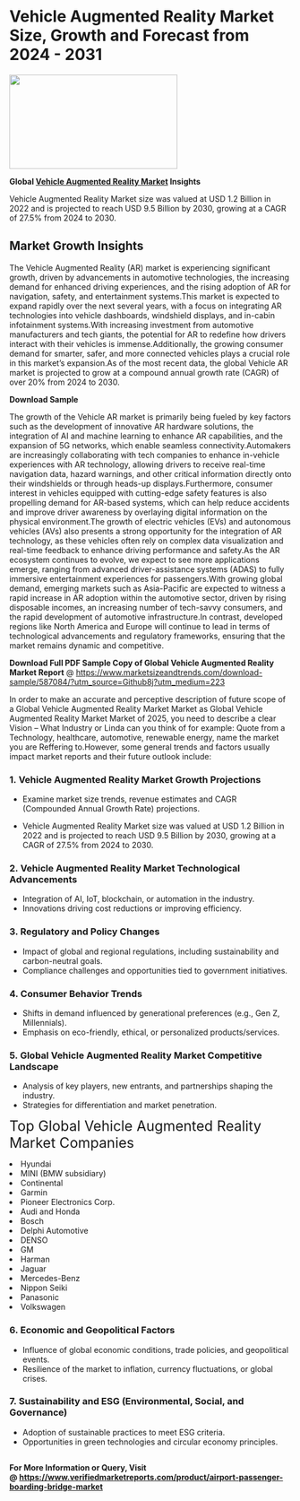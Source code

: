 <H1>Vehicle Augmented Reality Market Size, Growth and Forecast from 2024 - 2031</H1><img class="aligncenter size-medium wp-image-584254" src="https://thirdeyenews.in/wp-content/uploads/2024/09/Global-Market-Research-300x168.jpeg" alt="" width="300" height="168" /><p><strong>Global&nbsp;<a href="https://www.marketsizeandtrends.com/download-sample/587084/?utm_source=Github8j?utm_medium=223">Vehicle Augmented Reality Market</a> Insights</strong></p><p>Vehicle Augmented Reality Market size was valued at USD 1.2 Billion in 2022 and is projected to reach USD 9.5 Billion by 2030, growing at a CAGR of 27.5% from 2024 to 2030.</p><p><h2>Market Growth Insights</h2> <p>The Vehicle Augmented Reality (AR) market is experiencing significant growth, driven by advancements in automotive technologies, the increasing demand for enhanced driving experiences, and the rising adoption of AR for navigation, safety, and entertainment systems.This market is expected to expand rapidly over the next several years, with a focus on integrating AR technologies into vehicle dashboards, windshield displays, and in-cabin infotainment systems.With increasing investment from automotive manufacturers and tech giants, the potential for AR to redefine how drivers interact with their vehicles is immense.Additionally, the growing consumer demand for smarter, safer, and more connected vehicles plays a crucial role in this market’s expansion.As of the most recent data, the global Vehicle AR market is projected to grow at a compound annual growth rate (CAGR) of over 20% from 2024 to 2030.</p> <p><strong>Download Sample</strong></p> <p>The growth of the Vehicle AR market is primarily being fueled by key factors such as the development of innovative AR hardware solutions, the integration of AI and machine learning to enhance AR capabilities, and the expansion of 5G networks, which enable seamless connectivity.Automakers are increasingly collaborating with tech companies to enhance in-vehicle experiences with AR technology, allowing drivers to receive real-time navigation data, hazard warnings, and other critical information directly onto their windshields or through heads-up displays.Furthermore, consumer interest in vehicles equipped with cutting-edge safety features is also propelling demand for AR-based systems, which can help reduce accidents and improve driver awareness by overlaying digital information on the physical environment.The growth of electric vehicles (EVs) and autonomous vehicles (AVs) also presents a strong opportunity for the integration of AR technology, as these vehicles often rely on complex data visualization and real-time feedback to enhance driving performance and safety.As the AR ecosystem continues to evolve, we expect to see more applications emerge, ranging from advanced driver-assistance systems (ADAS) to fully immersive entertainment experiences for passengers.With growing global demand, emerging markets such as Asia-Pacific are expected to witness a rapid increase in AR adoption within the automotive sector, driven by rising disposable incomes, an increasing number of tech-savvy consumers, and the rapid development of automotive infrastructure.In contrast, developed regions like North America and Europe will continue to lead in terms of technological advancements and regulatory frameworks, ensuring that the market remains dynamic and competitive.</p> <p><span class=""><strong>Download Full PDF Sample Copy of Global Vehicle Augmented Reality Market Report</strong> @ <a href="https://www.marketsizeandtrends.com/download-sample/587084/?utm_source=Github8j?utm_medium=223" target="_blank">https://www.marketsizeandtrends.com/download-sample/587084/?utm_source=Github8j?utm_medium=223</a></span></p><p>In order to make an accurate and perceptive description of future scope of a Global&nbsp;Vehicle Augmented Reality Market Market as Global&nbsp;Vehicle Augmented Reality Market Market of 2025, you need to describe a clear Vision &ndash; What Industry or Linda can you think of for example: Quote from a Technology, healthcare, automotive, renewable energy, name the market you are Reffering to.However, some general trends and factors usually impact market reports and their future outlook include:</p><h3>1.&nbsp;<strong>Vehicle Augmented Reality Market Growth Projections</strong></h3><ul><li>Examine market size trends, revenue estimates and CAGR (Compounded Annual Growth Rate) projections.</li><li><p>Vehicle Augmented Reality Market size was valued at USD 1.2 Billion in 2022 and is projected to reach USD 9.5 Billion by 2030, growing at a CAGR of 27.5% from 2024 to 2030.</p></li></ul><h3>2.&nbsp;<strong>Vehicle Augmented Reality Market Technological Advancements</strong></h3><ul><li>Integration of AI, IoT, blockchain, or automation in the industry.</li><li>Innovations driving cost reductions or improving efficiency.</li></ul><h3>3.&nbsp;<strong>Regulatory and Policy Changes</strong></h3><ul><li>Impact of global and regional regulations, including sustainability and carbon-neutral goals.</li><li>Compliance challenges and opportunities tied to government initiatives.</li></ul><h3>4.&nbsp;<strong>Consumer Behavior Trends</strong></h3><ul><li>Shifts in demand influenced by generational preferences (e.g., Gen Z, Millennials).</li><li>Emphasis on eco-friendly, ethical, or personalized products/services.</li></ul><h3>5.&nbsp;<strong>Global Vehicle Augmented Reality Market Competitive Landscape</strong></h3><ul><li>Analysis of key players, new entrants, and partnerships shaping the industry.</li><li>Strategies for differentiation and market penetration.</li></ul><p data-pm-slice="1 1 []"><span style="color: inherit; font-family: inherit; font-size: 25px;">Top Global Vehicle Augmented Reality Market Companies</span></p><div class="" data-test-id=""><p><li>Hyundai</li><li> MINI (BMW subsidiary)</li><li> Continental</li><li> Garmin</li><li> Pioneer Electronics Corp.</li><li> Audi and Honda</li><li> Bosch</li><li> Delphi Automotive</li><li> DENSO</li><li> GM</li><li> Harman</li><li> Jaguar</li><li> Mercedes-Benz</li><li> Nippon Seiki</li><li> Panasonic</li><li> Volkswagen</li></p></div><h3>6.&nbsp;<strong>Economic and Geopolitical Factors</strong></h3><ul><li>Influence of global economic conditions, trade policies, and geopolitical events.</li><li>Resilience of the market to inflation, currency fluctuations, or global crises.</li></ul><h3>7.&nbsp;<strong>Sustainability and ESG (Environmental, Social, and Governance)</strong></h3><ul><li>Adoption of sustainable practices to meet ESG criteria.</li><li>Opportunities in green technologies and circular economy principles.</li></ul><h2><strong style="font-size: 14px;">For More Information or Query, Visit @&nbsp;</strong><a style="background-color: #ffffff; font-size: 14px;" href="https://www.marketsizeandtrends.com/report/vehicle-augmented-reality-market/" target="_blank">https://www.verifiedmarketreports.com/product/airport-passenger-boarding-bridge-market</a></h2>